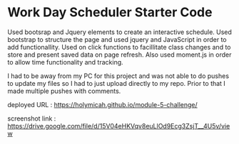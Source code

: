 # Work Day Scheduler Starter Code
Used bootsrap and Jquery elements to create an interactive schedule. Used bootstrap to structure the page and used jquery and JavaScript in order to add functionallity. Used on click functions to facillitate class changes and to store and present saved data on page refresh. Also used moment.js in order to allow time functionality and tracking. 

I had to be away from my PC for this project and was not able to do pushes to update my files so I had to just upload directly to my repo. Prior to that I made multiple pushes with comments.

deployed URL : https://holymicah.github.io/module-5-challenge/

screenshot link : https://drive.google.com/file/d/15V04eHKVqv8euLlOd9Ecg3ZsjT__4U5v/view
